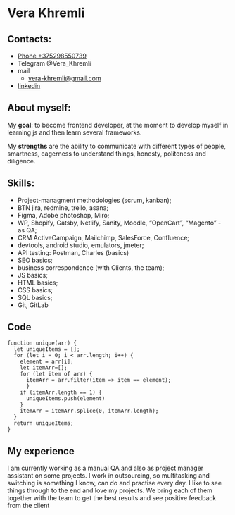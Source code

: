 # Vera Khremli

## Contacts:

* [Phone +375298550739]("tel:1234567890")
* Telegram @Vera_Khremli
* mail  
    + [vera-khremli@gmail.com](mailto:vera-khremli@gmail.com)
* [linkedin](https://linkedin.com/)

## About myself:
My **goal**: to become frontend developer, at the moment to develop myself in learning js and then learn several frameworks.

My **strengths** are the ability to communicate with different types of people, smartness, eagerness to understand things, honesty, politeness and diligence. 

## Skills:

* Project-managment methodologies (scrum, kanban);
* BTN jira, redmine, trello, asana;
* Figma, Adobe photoshop, Miro;
* WP, Shopify, Gatsby, Netlify, Sanity, Moodle, “OpenCart”, “Magento” - as QA;
* CRM ActiveCampaign, Mailchimp, SalesForce, Confluence;
* devtools, android studio, emulators, jmeter;
* API testing: Postman, Charles (basics)
* SEO basics;
* business correspondence (with Clients, the team);
* JS basics;
* HTML basics;
* CSS basics;
* SQL basics;
* Git, GitLab

## Code
```
function unique(arr) {
  let uniqueItems = [];
  for (let i = 0; i < arr.length; i++) {
    element = arr[i];
    let itemArr=[];
    for (let item of arr) {
      itemArr = arr.filter(item => item == element);
      }    
    if (itemArr.length == 1) {
      uniqueItems.push(element)
    }    
    itemArr = itemArr.splice(0, itemArr.length);    
  }
  return uniqueItems;
}
```

## My experience

I am currently working as a manual QA and also as project manager assistant on some projects. I work in outsourcing, so multitasking and switching is something I know, can do and practise every day. I like to see things through to the end and love my projects. We bring each of them together with the team to get the best results and see positive feedback from the client